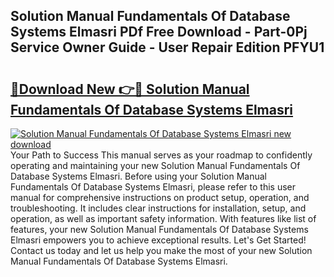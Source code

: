 ## Solution Manual Fundamentals Of Database Systems Elmasri PDf Free Download - Part-0Pj Service Owner Guide - User Repair Edition PFYU1

# <h2><a href="http://bc76209.oget.top/?id=Solution+Manual+Fundamentals+Of+Database+Systems+Elmasri">🔗Download New 👉🔴 Solution Manual Fundamentals Of Database Systems Elmasri</a></h2>

[![Solution Manual Fundamentals Of Database Systems Elmasri new download](https://i.imgur.com/5g1atiW.png)](http://bc76209.oget.top/?id=Solution+Manual+Fundamentals+Of+Database+Systems+Elmasri)
Your Path to Success This manual serves as your roadmap to confidently operating and maintaining your new Solution Manual Fundamentals Of Database Systems Elmasri. Before using your Solution Manual Fundamentals Of Database Systems Elmasri, please refer to this user manual for comprehensive instructions on product setup, operation, and troubleshooting. It includes clear instructions for installation, setup, and operation, as well as important safety information. With features like list of features, your new Solution Manual Fundamentals Of Database Systems Elmasri empowers you to achieve exceptional results. Let's Get Started! Contact us today and let us help you make the most of your new Solution Manual Fundamentals Of Database Systems Elmasri.
